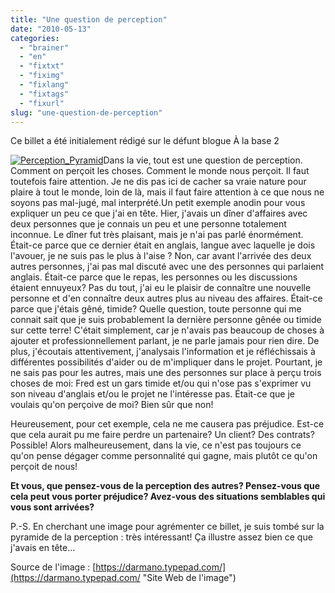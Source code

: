 ```yaml
---
title: "Une question de perception"
date: "2010-05-13"
categories: 
  - "brainer"
  - "en"
  - "fixtxt"
  - "fiximg"
  - "fixlang"
  - "fixtags"
  - "fixurl"
slug: "une-question-de-perception"
---
```


Ce billet a été initialement rédigé sur le défunt blogue À la base 2

[![](images/Perception_Pyramid.jpg "Perception_Pyramid")](http://fred.dev/content/uploads/2010/05/Perception_Pyramid.jpg)Dans la vie, tout est une question de perception. Comment on perçoit les choses. Comment le monde nous perçoit. Il faut toutefois faire attention. Je ne dis pas ici de cacher sa vraie nature pour plaire à tout le monde, loin de là, mais il faut faire attention à ce que nous ne soyons pas mal-jugé, mal interprété.Un petit exemple anodin pour vous expliquer un peu ce que j'ai en tête. Hier, j'avais un dîner d'affaires avec deux personnes que je connais un peu et une personne totalement inconnue. Le dîner fut très plaisant, mais je n'ai pas parlé énormément. Était-ce parce que ce dernier était en anglais, langue avec laquelle je dois l'avouer, je ne suis pas le plus à l'aise ? Non, car avant l'arrivée des deux autres personnes, j'ai pas mal discuté avec une des personnes qui parlaient anglais. Était-ce parce que le repas, les personnes ou les discussions étaient ennuyeux? Pas du tout, j'ai eu le plaisir de connaître une nouvelle personne et d'en connaître deux autres plus au niveau des affaires. Était-ce parce que j'étais gêné, timide? Quelle question, toute personne qui me connait sait que je suis probablement la dernière personne gênée ou timide sur cette terre! C'était simplement, car je n'avais pas beaucoup de choses à ajouter et professionnellement parlant, je ne parle jamais pour rien dire. De plus, j'écoutais attentivement, j'analysais l'information et je réfléchissais à différentes possibilités d'aider ou de m'impliquer dans le projet. Pourtant, je ne sais pas pour les autres, mais une des personnes sur place à perçu trois choses de moi: Fred est un gars timide et/ou qui n'ose pas s'exprimer vu son niveau d'anglais et/ou le projet ne l'intéresse pas. Était-ce que je voulais qu'on perçoive de moi? Bien sûr que non!

Heureusement, pour cet exemple, cela ne me causera pas préjudice. Est-ce que cela aurait pu me faire perdre un partenaire? Un client? Des contrats? Possible! Alors malheureusement, dans la vie, ce n'est pas toujours ce qu'on pense dégager comme personnalité qui gagne, mais plutôt ce qu'on perçoit de nous!

**Et vous, que pensez-vous de la perception des autres? Pensez-vous que cela peut vous porter préjudice? Avez-vous des situations semblables qui vous sont arrivées?**

P.-S. En cherchant une image pour agrémenter ce billet, je suis tombé sur la pyramide de la perception : très intéressant! Ça illustre assez bien ce que j'avais en tête...

Source de l'image : [https://darmano.typepad.com/](https://darmano.typepad.com/ "Site Web de l'image")
